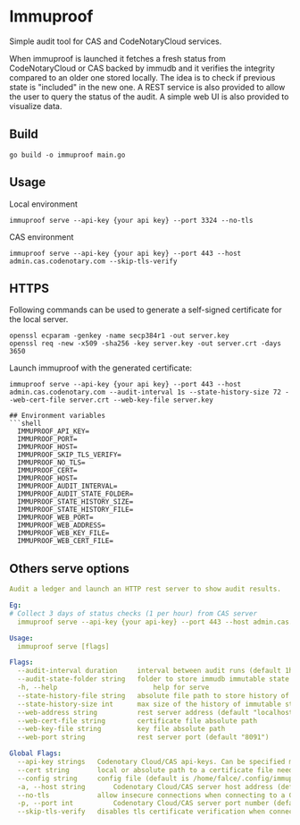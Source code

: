 # Immuproof

Simple audit tool for CAS and CodeNotaryCloud services.

When immuproof is launched it fetches a fresh status from CodeNotaryCloud or CAS backed by immudb and it verifies the integrity compared to an older one stored locally.
The idea is to check if previous state is "included" in the new one.
A REST service is also provided to allow the user to query the status of the audit.
A simple web UI is also provided to visualize data.

## Build

```shell
go build -o immuproof main.go
```

## Usage

Local environment

```shell
immuproof serve --api-key {your api key} --port 3324 --no-tls
```

CAS environment

```shell
immuproof serve --api-key {your api key} --port 443 --host admin.cas.codenotary.com --skip-tls-verify
```

## HTTPS

Following commands can be used to generate a self-signed certificate for the local server.

```shell
openssl ecparam -genkey -name secp384r1 -out server.key
openssl req -new -x509 -sha256 -key server.key -out server.crt -days 3650
```

Launch immuproof with the generated certificate:

```shell
immuproof serve --api-key {your api key} --port 443 --host admin.cas.codenotary.com --audit-interval 1s --state-history-size 72 --web-cert-file server.crt --web-key-file server.key

## Environment variables
```shell
  IMMUPROOF_API_KEY=
  IMMUPROOF_PORT=
  IMMUPROOF_HOST=
  IMMUPROOF_SKIP_TLS_VERIFY=
  IMMUPROOF_NO_TLS=
  IMMUPROOF_CERT=
  IMMUPROOF_HOST=
  IMMUPROOF_AUDIT_INTERVAL=
  IMMUPROOF_AUDIT_STATE_FOLDER=
  IMMUPROOF_STATE_HISTORY_SIZE=
  IMMUPROOF_STATE_HISTORY_FILE=
  IMMUPROOF_WEB_PORT=
  IMMUPROOF_WEB_ADDRESS=
  IMMUPROOF_WEB_KEY_FILE=
  IMMUPROOF_WEB_CERT_FILE=
```

## Others serve options

```yaml
Audit a ledger and launch an HTTP rest server to show audit results.

Eg:
# Collect 3 days of status checks (1 per hour) from CAS server
  immuproof serve --api-key {your api-key} --port 443 --host admin.cas.codenotary.com --skip-tls-verify --audit-interval 1h --state-history-size 72

Usage:
  immuproof serve [flags]

Flags:
  --audit-interval duration     interval between audit runs (default 1h0m0s)
  --audit-state-folder string   folder to store immudb immutable state (default "/home/falce/.local/state/immuproof")
  -h, --help                        help for serve
  --state-history-file string   absolute file path to store history of immutable states. (JSON format) (default "/home/falce/.local/state/immuproof/state-history.json")
  --state-history-size int      max size of the history of immutable states. (default 90)
  --web-address string          rest server address (default "localhost")
  --web-cert-file string        certificate file absolute path
  --web-key-file string         key file absolute path
  --web-port string             rest server port (default "8091")

Global Flags:
  --api-key strings   Codenotary Cloud/CAS api-keys. Can be specified multiple times. First key is used for signing. For each key provided related ledger is audit. If no key is provided, no audit is performed
  --cert string       local or absolute path to a certificate file needed to set up tls connection to a Codenotary Cloud/CAS server
  --config string     config file (default is /home/falce/.config/immuproof/.immuproof.yaml) (default "/home/falce/.config/immuproof")
  -a, --host string       Codenotary Cloud/CAS server host address (default "localhost")
  --no-tls            allow insecure connections when connecting to a Codenotary Cloud/CAS server
  -p, --port int          Codenotary Cloud/CAS server port number (default 443)
  --skip-tls-verify   disables tls certificate verification when connecting to a Codenotary Cloud/CAS server
```
